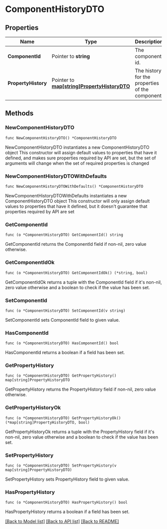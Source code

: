 # ComponentHistoryDTO

## Properties

Name | Type | Description | Notes
------------ | ------------- | ------------- | -------------
**ComponentId** | Pointer to **string** | The component id. | [optional] 
**PropertyHistory** | Pointer to [**map[string]PropertyHistoryDTO**](PropertyHistoryDTO.md) | The history for the properties of the component. | [optional] 

## Methods

### NewComponentHistoryDTO

`func NewComponentHistoryDTO() *ComponentHistoryDTO`

NewComponentHistoryDTO instantiates a new ComponentHistoryDTO object
This constructor will assign default values to properties that have it defined,
and makes sure properties required by API are set, but the set of arguments
will change when the set of required properties is changed

### NewComponentHistoryDTOWithDefaults

`func NewComponentHistoryDTOWithDefaults() *ComponentHistoryDTO`

NewComponentHistoryDTOWithDefaults instantiates a new ComponentHistoryDTO object
This constructor will only assign default values to properties that have it defined,
but it doesn't guarantee that properties required by API are set

### GetComponentId

`func (o *ComponentHistoryDTO) GetComponentId() string`

GetComponentId returns the ComponentId field if non-nil, zero value otherwise.

### GetComponentIdOk

`func (o *ComponentHistoryDTO) GetComponentIdOk() (*string, bool)`

GetComponentIdOk returns a tuple with the ComponentId field if it's non-nil, zero value otherwise
and a boolean to check if the value has been set.

### SetComponentId

`func (o *ComponentHistoryDTO) SetComponentId(v string)`

SetComponentId sets ComponentId field to given value.

### HasComponentId

`func (o *ComponentHistoryDTO) HasComponentId() bool`

HasComponentId returns a boolean if a field has been set.

### GetPropertyHistory

`func (o *ComponentHistoryDTO) GetPropertyHistory() map[string]PropertyHistoryDTO`

GetPropertyHistory returns the PropertyHistory field if non-nil, zero value otherwise.

### GetPropertyHistoryOk

`func (o *ComponentHistoryDTO) GetPropertyHistoryOk() (*map[string]PropertyHistoryDTO, bool)`

GetPropertyHistoryOk returns a tuple with the PropertyHistory field if it's non-nil, zero value otherwise
and a boolean to check if the value has been set.

### SetPropertyHistory

`func (o *ComponentHistoryDTO) SetPropertyHistory(v map[string]PropertyHistoryDTO)`

SetPropertyHistory sets PropertyHistory field to given value.

### HasPropertyHistory

`func (o *ComponentHistoryDTO) HasPropertyHistory() bool`

HasPropertyHistory returns a boolean if a field has been set.


[[Back to Model list]](../README.md#documentation-for-models) [[Back to API list]](../README.md#documentation-for-api-endpoints) [[Back to README]](../README.md)


